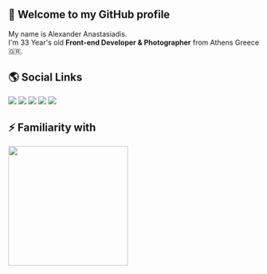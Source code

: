 ## 👋 Welcome to my GitHub profile

My name is Alexander Anastasiadis.<br/>
I'm 33 Year's old **Front-end Developer & Photographer** from Athens Greece 🇬🇷.


## 🌎 Social Links


![](https://cdn-icons-png.flaticon.com/32/2504/2504923.png)
![](https://cdn-icons-png.flaticon.com/32/2504/2504935.png)
![](https://cdn-icons-png.flaticon.com/32/2504/2504947.png)
![](https://cdn-icons-png.flaticon.com/32/2504/2504918.png)
![](https://cdn-icons-png.flaticon.com/32/2504/2504932.png)

## ⚡ Familiarity with
<img width="240px" src="https://skillicons.dev/icons?i=sass,js,ts,react,next,alpinejs,redux,bootstrap,astro,tailwindcss,figma,rollup,jquery,git,docker,wordpress,php,jest&perline=6"/>

